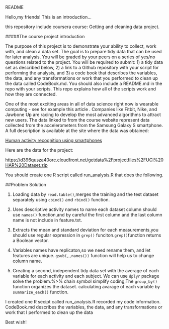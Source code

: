 README

Hello,my friends! This is an introduction...

this repository include coursera course: Getting and cleaning data project.

#####The course project introduction

The purpose of this project is to demonstrate your ability to collect, work with, and clean a data set. The goal is to prepare tidy data that can be used for later analysis. You will be graded by your peers on a series of yes/no questions related to the project. You will be required to submit: 1) a tidy data set as described below, 2) a link to a Github repository with your script for performing the analysis, and 3) a code book that describes the variables, the data, and any transformations or work that you performed to clean up the data called CodeBook.md. You should also include a README.md in the repo with your scripts. This repo explains how all of the scripts work and how they are connected.

One of the most exciting areas in all of data science right now is wearable computing - see for example this article . Companies like Fitbit, Nike, and Jawbone Up are racing to develop the most advanced algorithms to attract new users. The data linked to from the course website represent data collected from the accelerometers from the Samsung Galaxy S smartphone. A full description is available at the site where the data was obtained:

[Human activity recognition using smartphones](http://archive.ics.uci.edu/ml/datasets/Human+Activity+Recognition+Using+Smartphones)

Here are the data for the project:

<https://d396qusza40orc.cloudfront.net/getdata%2Fprojectfiles%2FUCI%20HAR%20Dataset.zip>

You should create one R script called run_analysis.R that does the following.

##Problem Solution

1. Loading data by `read.table()`,merges the training and the test dataset separately using  `cbind()` and `rbind()` function.

2. Uses descriptive activity names to name each dataset column should use `names()` function,and by careful the first column and the last column name is not include in feature.txt. 

3. Extracts the mean and standard deviation for each measurements,you should use regular expression in `grep()` funciton.`grep()`function returns a Boolean vector.

4. Variables names have replicaton,so we need rename them, and let features are unique. `gsub(,,names())` function will help us to change column name.

5. Creating a second, independent tidy data set with the average of each variable for each activity and each subject. We can use `dplyr` package solve the problem.%>% chain symbol simplify coding,The `group_by()` function organizes the dataset. calculating avarage of each variable by `summarize_each()` function.

I created one R secipt called run_analysis.R recorded my code information.				
CodeBook.md describes the variables, the data, and any transformations or work that I performed to clean up the data

Best wish!


    
